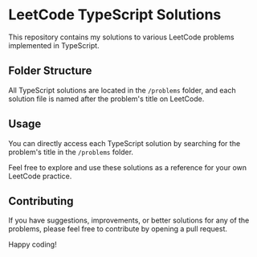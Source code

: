 # LeetCode TypeScript Solutions

This repository contains my solutions to various LeetCode problems implemented in TypeScript.

## Folder Structure

All TypeScript solutions are located in the `/problems` folder, and each solution file is named after the problem's title on LeetCode.


## Usage

You can directly access each TypeScript solution by searching for the problem's title in the `/problems` folder.

Feel free to explore and use these solutions as a reference for your own LeetCode practice.

## Contributing

If you have suggestions, improvements, or better solutions for any of the problems, please feel free to contribute by opening a pull request.

Happy coding!
